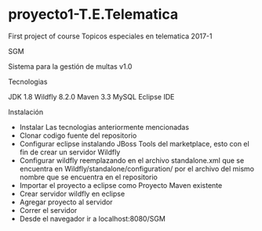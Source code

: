 # proyecto1-T.E.Telematica
First project of course Topicos especiales en telematica 2017-1

SGM

Sistema para la gestión de multas v1.0

Tecnologias

JDK 1.8
Wildfly 8.2.0
Maven 3.3
MySQL
Eclipse IDE

Instalación

- Instalar Las tecnologias anteriormente mencionadas
- Clonar codigo fuente del repositorio
- Configurar eclipse instalando JBoss Tools del marketplace, esto con el fin de crear un servidor Wildfly
- Configurar wildfly reemplazando en el archivo standalone.xml que se encuentra en Wildfly/standalone/configuration/ por el archivo del mismo nombre que se encuentra en el repositorio
- Importar el proyecto a eclipse como Proyecto Maven existente
- Crear servidor wildfly en eclipse
- Agregar proyecto al servidor
- Correr el servidor
- Desde el navegador ir a localhost:8080/SGM
